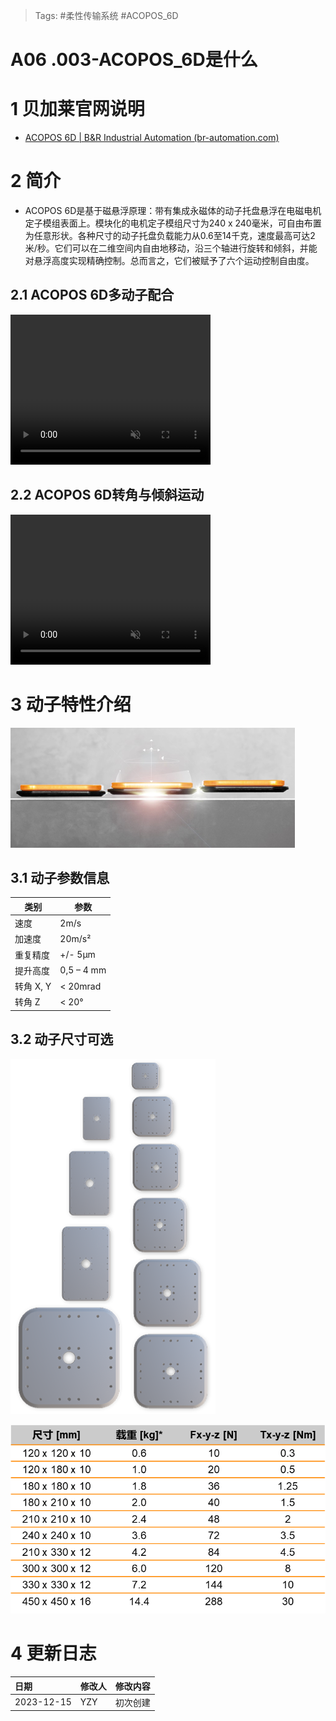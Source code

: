 > Tags: #柔性传输系统 #ACOPOS_6D

# A06 .003-ACOPOS_6D是什么

# 1 贝加莱官网说明

- [ACOPOS 6D | B&R Industrial Automation (br-automation.com)](https://www.br-automation.com/zh/products/mechatronic-systems/acopos-6d/)

# 2 简介

- ACOPOS 6D是基于磁悬浮原理：带有集成永磁体的动子托盘悬浮在电磁电机定子模组表面上。模块化的电机定子模组尺寸为240 x 240毫米，可自由布置为任意形状。各种尺寸的动子托盘负载能力从0.6至14千克，速度最高可达2米/秒。它们可以在二维空间内自由地移动，沿三个轴进行旋转和倾斜，并能对悬浮高度实现精确控制。总而言之，它们被赋予了六个运动控制自由度。

## 2.1 ACOPOS 6D多动子配合

<video muted autoplay="autoplay" loop="loop" width="320" height="240" controls>
  <source src="/A06_产品_柔性传输系统/FILES/003ACOPOS_6D是什么/1.mp4" type="video/mp4">
  Your browser does not support the video tag.
</video>

## 2.2 ACOPOS 6D转角与倾斜运动

<video muted autoplay="autoplay" loop="loop" width="320" height="240" controls>
  <source src="/A06_产品_柔性传输系统/FILES/003ACOPOS_6D是什么/2.mp4" type="video/mp4">
  Your browser does not support the video tag.
</video>

# 3 动子特性介绍

![](FILES/003ACOPOS_6D是什么/image-20231215160853540.png)

## 3.1 动子参数信息

| 类别  | 参数  |
|---|---|
|速度|2m/s|
|加速度|20m/s²|
|重复精度|+/- 5µm|
|提升高度|0,5 – 4 mm|
|转角 X, Y|< 20mrad|
|转角 Z|< 20°|

## 3.2 动子尺寸可选

![](FILES/003ACOPOS_6D是什么/image-20231215161410650.png)

![](FILES/003ACOPOS_6D是什么/image-20231215161029907.png)

# 4 更新日志

| 日期         | 修改人 | 修改内容 |
| :--------- | :-- | :--- |
| 2023-12-15 | YZY | 初次创建 |
